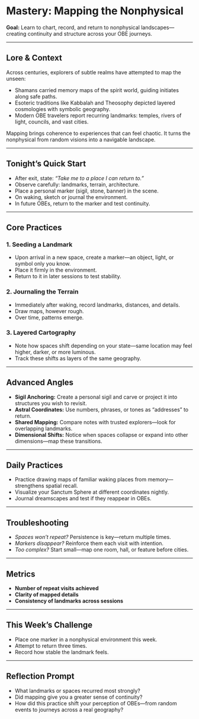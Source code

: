 


# Mastery: Mapping the Nonphysical

**Goal:** Learn to chart, record, and return to nonphysical landscapes—creating continuity and structure across your OBE journeys.

---

## Lore & Context
Across centuries, explorers of subtle realms have attempted to map the unseen:
- Shamans carried memory maps of the spirit world, guiding initiates along safe paths.  
- Esoteric traditions like Kabbalah and Theosophy depicted layered cosmologies with symbolic geography.  
- Modern OBE travelers report recurring landmarks: temples, rivers of light, councils, and vast cities.  

Mapping brings coherence to experiences that can feel chaotic. It turns the nonphysical from random visions into a navigable landscape.

---

## Tonight’s Quick Start
- After exit, state: *“Take me to a place I can return to.”*  
- Observe carefully: landmarks, terrain, architecture.  
- Place a personal marker (sigil, stone, banner) in the scene.  
- On waking, sketch or journal the environment.  
- In future OBEs, return to the marker and test continuity.

---

## Core Practices

### 1. Seeding a Landmark
- Upon arrival in a new space, create a marker—an object, light, or symbol only you know.  
- Place it firmly in the environment.  
- Return to it in later sessions to test stability.

### 2. Journaling the Terrain
- Immediately after waking, record landmarks, distances, and details.  
- Draw maps, however rough.  
- Over time, patterns emerge.

### 3. Layered Cartography
- Note how spaces shift depending on your state—same location may feel higher, darker, or more luminous.  
- Track these shifts as layers of the same geography.

---

## Advanced Angles
- **Sigil Anchoring:** Create a personal sigil and carve or project it into structures you wish to revisit.  
- **Astral Coordinates:** Use numbers, phrases, or tones as “addresses” to return.  
- **Shared Mapping:** Compare notes with trusted explorers—look for overlapping landmarks.  
- **Dimensional Shifts:** Notice when spaces collapse or expand into other dimensions—map these transitions.

---

## Daily Practices
- Practice drawing maps of familiar waking places from memory—strengthens spatial recall.  
- Visualize your Sanctum Sphere at different coordinates nightly.  
- Journal dreamscapes and test if they reappear in OBEs.

---

## Troubleshooting
- *Spaces won’t repeat?* Persistence is key—return multiple times.  
- *Markers disappear?* Reinforce them each visit with intention.  
- *Too complex?* Start small—map one room, hall, or feature before cities.

---

## Metrics
- **Number of repeat visits achieved**  
- **Clarity of mapped details**  
- **Consistency of landmarks across sessions**

---

## This Week’s Challenge
- Place one marker in a nonphysical environment this week.  
- Attempt to return three times.  
- Record how stable the landmark feels.

---

## Reflection Prompt
- What landmarks or spaces recurred most strongly?  
- Did mapping give you a greater sense of continuity?  
- How did this practice shift your perception of OBEs—from random events to journeys across a real geography?